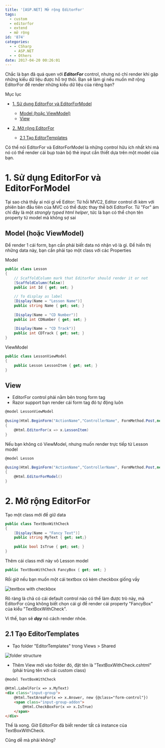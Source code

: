 ```yaml
---
title: '[ASP.NET] Mở rộng EditorFor'
tags:
  - custom
  - editorfor
  - extend
  - mở rộng
id: '874'
categories:
  - - CSharp
    - ASP.NET
  - - Others
date: 2017-04-20 00:26:01
---
```


Chắc là bạn đã quá quen với **_EditorFor_** control, nhưng nó chỉ render khi gặp những kiểu dữ liệu được hỗ trợ thôi. Bạn sẽ làm gì nếu muốn mở rộng EditorFor để render những kiểu dữ liệu của riêng bạn?
<!-- more -->
Mục lục

*   [1. Sử dụng EditorFor và EditorForModel](#1-sử-dụng-editorfor-và-editorformodel)
    
    *   [Model (hoặc ViewModel)](#model-hoặc-viewmodel)
    *   [View](#view)
*   [2. Mở rộng EditorFor](#2-mở-rộng-editorfor)
    
    *   [2.1 Tạo EditorTemplates](#21-tạo-editortemplates)

Có thể nói EditorFor và EditorForModel là những control hữu ích nhất khi mà nó có thể render cái bụp toàn bộ thẻ input cần thiết dựa trên một model của bạn.

# 1. Sử dụng EditorFor và EditorForModel

Tại sao chả thấy ai nói gì về Editor: Từ hồi MVC2, Editor control đi kèm với phiên bản đầu tiên của MVC có thể được thay thế bởi EditorFor. Từ "For" ám chỉ đây là một _strongly typed html helper_, tức là bạn có thể chọn tên property từ model mà không sợ sai

## Model (hoặc ViewModel)

Để render 1 cái form, bạn cần phải biết data nó nhận vô là gì. Để hiển thị những data này, bạn cần phải tạo một class với các Properties

Model

```csharp
public class Lesson
{
    // ScaffoldColumn mark that EditorFor should render it or not
    [ScaffoldColumn(false)]
    public int Id { get; set; }
 
    // To display as label
    [Display(Name = "Lesson Name")]
    public string Name { get; set; }
 
    [Display(Name = "CD Number")]
    public int CDNumber { get; set; }
 
    [Display(Name = "CD Track")]
    public int CDTrack { get; set; }
}
```

ViewModel

```csharp
public class LessonViewModel
{
    public Lesson LessonItem { get; set; }
}
```

## View

* EditorFor control phải nằm bên trong form tag
* Razor support bạn render cái form tag đó tự động luôn

```csharp
@model LessonViewModel
 
@using(Html.BeginForm("ActionName","ControllerName", FormMethod.Post,new {@class = "myformclass"}))
{
    @Html.EditorFor(x => x.LessonItem)
}
```

Nếu bạn không có ViewModel, nhưng muốn render trực tiếp từ Lesson model

```csharp
@model Lesson
 
@using(Html.BeginForm("ActionName","ControllerName", FormMethod.Post,new {@class = "myformclass"}))
{
    @Html.EditorForModel()
}
```

# 2. Mở rộng EditorFor

Tạo một class mới để giữ data

```csharp
public class TextBoxWithCheck
{
    [Display(Name = "Fancy Text")]
    public string MyText { get; set;}
 
    public bool IsTrue { get; set; }
}
```

Thêm cái class mới này vô Lesson model

```csharp
public TextBoxWithCheck FancyBox { get; set; }
```

Rồi giờ nếu bạn muốn một cái textbox có kèm checkbox giống vầy

![textbox with checkbox](https://farm3.staticflickr.com/2897/33308184454_8240d60dd1_o.png)

Rõ ràng là chả có cái default control nào có thể làm được trò này, mà EditorFor cũng không biết chọn cái gì để render cái property "FancyBox" của kiểu "TextBoxWithCheck".

Vì thế, bạn sẽ **_dạy_** nó cách render nhóe.

## 2.1 Tạo EditorTemplates

*   Tạo folder "EditorTemplates" trong Views > Shared

![folder structure](https://farm3.staticflickr.com/2855/34151179025_3e849d7d2c_o.png)

*   Thêm View mới vào folder đó, đặt tên là "TextBoxWithCheck.cshtml" (phải trùng tên với cái custom class)

```html
@model TextBoxWithCheck
 
@Html.LabelFor(x => x.MyText)
<div class="input-group">
    @Html.TextAreaFor(x => x.Answer, new {@class="form-control"})
    <span class="input-group-addon">
        @Html.CheckBoxFor(x => x.IsTrue)
    </span>
</div>
```

Thế là xong. Giờ EditorFor đã biết render tất cả instance của TextBoxWithCheck.

Cũng dễ mà phải không?